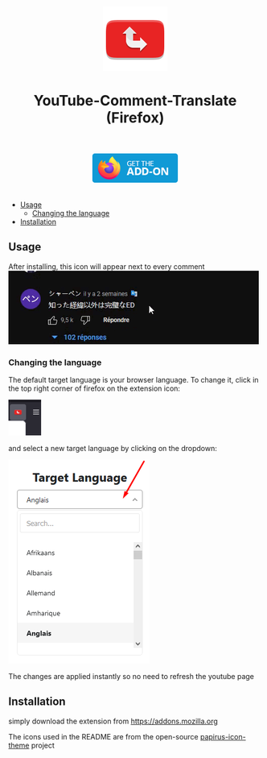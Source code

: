 <p align="center"><img src="docs/icon.png"></p>
<h1 align="center">YouTube-Comment-Translate (Firefox)</h1>

<p align="center">
	</br></br>
		<a href="https://addons.mozilla.org">
			<img src="docs/get-the-addon.png">
	</br></br>
</p>

<!-- vim-markdown-toc GFM -->

- [Usage](#usage)
  - [Changing the language](#changing-the-language)
- [Installation](#installation)

<!-- vim-markdown-toc -->

## Usage

After installing, this icon will appear next to every comment</br>
<img src="docs/usage_firefox.gif">

### Changing the language

The default target language is your browser language. To change it, click in the top right corner of firefox on the extension icon:

<img src="docs/change_language_1.png">

and select a new target language by clicking on the dropdown:

<img src="docs/change_language_2.png">

The changes are applied instantly so no need to refresh the youtube page

## Installation

simply download the extension from https://addons.mozilla.org

The icons used in the README are from the open-source [papirus-icon-theme](https://github.com/PapirusDevelopmentTeam/papirus-icon-theme) project
